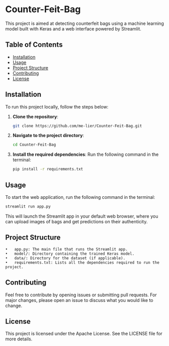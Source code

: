 # Counter-Feit-Bag

This project is aimed at detecting counterfeit bags using a machine learning model built with Keras and a web interface powered by Streamlit.

## Table of Contents

- [Installation](#installation)
- [Usage](#usage)
- [Project Structure](#project-structure)
- [Contributing](#contributing)
- [License](#license)

## Installation

To run this project locally, follow the steps below:

1. **Clone the repository**:
    ```bash
    git clone https://github.com/me-lier/Counter-Feit-Bag.git
    ```
2. **Navigate to the project directory**:
    ```bash
    cd Counter-Feit-Bag
    ```
3. **Install the required dependencies**:
    Run the following command in the terminal:
    ```bash
    pip install -r requirements.txt
    ```

## Usage

To start the web application, run the following command in the terminal:
```bash
streamlit run app.py
```
This will launch the Streamlit app in your default web browser, where you can upload images of bags and get predictions on their authenticity.

## Project Structure

	•	app.py: The main file that runs the Streamlit app.
	•	model/: Directory containing the trained Keras model.
	•	data/: Directory for the dataset (if applicable).
	•	requirements.txt: Lists all the dependencies required to run the project.

## Contributing

Feel free to contribute by opening issues or submitting pull requests. For major changes, please open an issue to discuss what you would like to change.

## License

This project is licensed under the Apache License. See the LICENSE file for more details.
